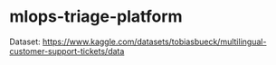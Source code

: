 # mlops-triage-platform

Dataset: https://www.kaggle.com/datasets/tobiasbueck/multilingual-customer-support-tickets/data